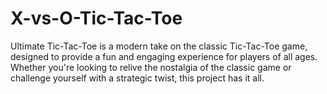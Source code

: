 # X-vs-O-Tic-Tac-Toe
Ultimate Tic-Tac-Toe is a modern take on the classic Tic-Tac-Toe game, designed to provide a fun and engaging experience for players of all ages. Whether you're looking to relive the nostalgia of the classic game or challenge yourself with a strategic twist, this project has it all.
